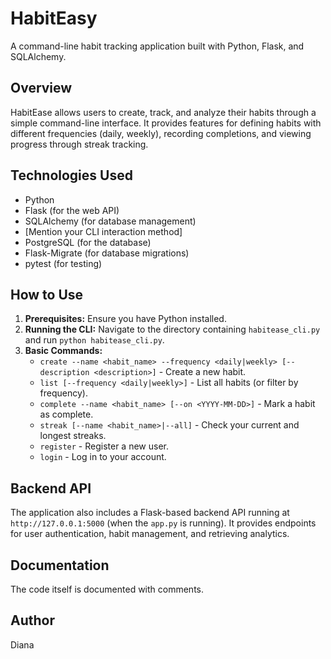 # HabitEasy

A command-line habit tracking application built with Python, Flask, and SQLAlchemy.

## Overview

HabitEase allows users to create, track, and analyze their habits through a simple command-line interface. It provides features for defining habits with different frequencies (daily, weekly), recording completions, and viewing progress through streak tracking.

## Technologies Used

* Python
* Flask (for the web API)
* SQLAlchemy (for database management)
* [Mention your CLI interaction method]
* PostgreSQL (for the database)
* Flask-Migrate (for database migrations)
* pytest (for testing)

## How to Use

1.  **Prerequisites:** Ensure you have Python installed.
2.  **Running the CLI:** Navigate to the directory containing `habitease_cli.py` and run `python habitease_cli.py`.
3.  **Basic Commands:**
    * `create --name <habit_name> --frequency <daily|weekly> [--description <description>]` - Create a new habit.
    * `list [--frequency <daily|weekly>]` - List all habits (or filter by frequency).
    * `complete --name <habit_name> [--on <YYYY-MM-DD>]` - Mark a habit as complete.
    * `streak [--name <habit_name>|--all]` - Check your current and longest streaks.
    * `register` - Register a new user.
    * `login` - Log in to your account.

## Backend API

The application also includes a Flask-based backend API running at `http://127.0.0.1:5000` (when the `app.py` is running). It provides endpoints for user authentication, habit management, and retrieving analytics.

## Documentation

The code itself is documented with comments.

## Author

Diana
